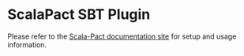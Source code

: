 # ScalaPact SBT Plugin

Please refer to the [Scala-Pact documentation site](http://io.itv.com/scala-pact/) for setup and usage information.

